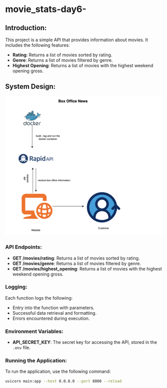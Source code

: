# movie_stats-day6-

## Introduction:

This project is a simple API that provides information about movies. It includes the following features:

- **Rating**: Returns a list of movies sorted by rating.
- **Genre**: Returns a list of movies filtered by genre.
- **Highest Opening**: Returns a list of movies with the highest weekend opening gross.

## System Design:

![System Design Diagram](/images/box_office.png)

### API Endpoints:

- **GET /movies/rating**: Returns a list of movies sorted by rating.
- **GET /movies/genre**: Returns a list of movies filtered by genre.
- **GET /movies/highest_opening**: Returns a list of movies with the highest weekend opening gross.

### Logging:

Each function logs the following:

- Entry into the function with parameters.
- Successful data retrieval and formatting.
- Errors encountered during execution.

### Environment Variables:

- **API_SECRET_KEY**: The secret key for accessing the API, stored in the `.env` file.

### Running the Application:

To run the application, use the following command:

```bash
uvicorn main:app --host 0.0.0.0 --port 8000 --reload
```
